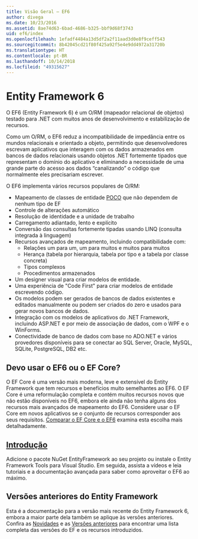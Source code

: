 ```yaml
---
title: Visão Geral – EF6
author: divega
ms.date: 10/23/2016
ms.assetid: 8ae74d63-6bad-4686-b325-bbf9d68f3743
uid: ef6/index
ms.openlocfilehash: 1efadf4484a13d5df2a2f11aad3d0e8f9ceff543
ms.sourcegitcommit: 8b42045cd21f80f425a92f5e4e9dd4972a31720b
ms.translationtype: HT
ms.contentlocale: pt-BR
ms.lasthandoff: 10/14/2018
ms.locfileid: "49315627"
---
```

# <a name="entity-framework-6"></a>Entity Framework 6
O EF6 (Entity Framework 6) é um O/RM (mapeador relacional de objetos) testado para .NET com muitos anos de desenvolvimento e estabilização de recursos.

Como um O/RM, o EF6 reduz a incompatibilidade de impedância entre os mundos relacionais e orientado a objeto, permitindo que desenvolvedores escrevam aplicativos que interagem com os dados armazenados em bancos de dados relacionais usando objetos .NET fortemente tipados que representam o domínio do aplicativo e eliminando a necessidade de uma grande parte do acesso aos dados “canalizando” o código que normalmente eles precisariam escrever.

O EF6 implementa vários recursos populares de O/RM:
- Mapeamento de classes de entidade [POCO](~/ef6/resources/glossary.md#poco) que não dependem de nenhum tipo de EF
- Controle de alterações automático
- Resolução de identidade e a unidade de trabalho
- Carregamento adiantado, lento e explícito
- Conversão das consultas fortemente tipadas usando LINQ (consulta integrada à linguagem)
- Recursos avançados de mapeamento, incluindo compatibilidade com:
  - Relações um para um, um para muitos e muitos para muitos
  - Herança (tabela por hierarquia, tabela por tipo e a tabela por classe concreta)
  - Tipos complexos
  - Procedimentos armazenados
- Um designer visual para criar modelos de entidade.
- Uma experiência de "Code First" para criar modelos de entidade escrevendo código.
- Os modelos podem ser gerados de bancos de dados existentes e editados manualmente ou podem ser criados do zero e usados para gerar novos bancos de dados.
- Integração com os modelos de aplicativos do .NET Framework, incluindo ASP.NET e por meio de associação de dados, com o WPF e o WinForms.
- Conectividade de banco de dados com base no ADO.NET e vários provedores disponíveis para se conectar ao SQL Server, Oracle, MySQL, SQLite, PostgreSQL, DB2 etc.

## <a name="should-i-use-ef6-or-ef-core"></a>Devo usar o EF6 ou o EF Core?

O EF Core é uma versão mais moderna, leve e extensível do Entity Framework que tem recursos e benefícios muito semelhantes ao EF6.
O EF Core é uma reformulação completa e contém muitos recursos novos que não estão disponíveis no EF6, embora ele ainda não tenha alguns dos recursos mais avançados de mapeamento do EF6.
Considere usar o EF Core em novos aplicativos se o conjunto de recursos corresponder aos seus requisitos.
[Comparar o EF Core e o EF6](xref:efcore-and-ef6/index) examina esta escolha mais detalhadamente.

## <a name="get-startedef6get-startedmd"></a>[Introdução](~/ef6/get-started.md)

Adicione o pacote NuGet EntityFramework ao seu projeto ou instale o Entity Framework Tools para Visual Studio. Em seguida, assista a vídeos e leia tutoriais e a documentação avançada para saber como aproveitar o EF6 ao máximo.

## <a name="past-entity-framework-versions"></a>Versões anteriores do Entity Framework

Esta é a documentação para a versão mais recente do Entity Framework 6, embora a maior parte dela também se aplique às versões anteriores.
Confira as [Novidades](~/ef6/what-is-new/index.md) e as [Versões anteriores](~/ef6/what-is-new/past-releases.md) para encontrar uma lista completa das versões do EF e os recursos introduzidos.
